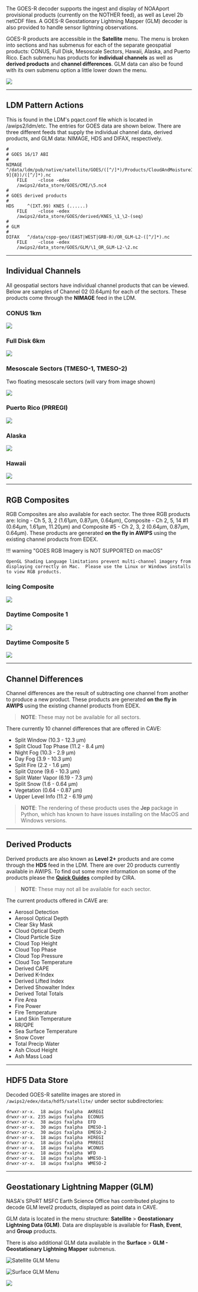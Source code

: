 

The GOES-R decoder supports the ingest and display of NOAAport provisional products (currently on the NOTHER feed), as well as Level 2b netCDF files.  A GOES-R Geostationary Lightning Mapper (GLM) decoder is also provided to handle sensor lightning observations.

GOES-R products are accessible in the **Satellite** menu.  The menu is broken into sections and has submenus for each of the separate geospatial products: CONUS, Full Disk, Mesoscale Sectors, Hawaii, Alaska, and Puerto Rico.  Each submenu has products for **individual channels** as well as **derived products** and **channel differences**.  GLM data can also be found with its own submenu option a little lower down the menu.

![](../images/satelliteMenu.png)

---

## LDM Pattern Actions

This is found in the LDM's pqact.conf file which is located in /awips2/ldm/etc.  The entries for GOES data are shown below.  There are three different feeds that supply the individual channel data, derived products, and GLM data: NIMAGE, HDS and DIFAX, respectively.

    #
    # GOES 16/17 ABI
    #
    NIMAGE  ^/data/ldm/pub/native/satellite/GOES/([^/]*)/Products/CloudAndMoistureImagery/([^/]*)/([^/]*)/([0-9]{8})/([^/]*).nc
        FILE    -close -edex
        /awips2/data_store/GOES/CMI/\5.nc4
    #
    # GOES derived products
    #
    HDS     ^(IXT.99) KNES (......)
        FILE    -close -edex
        /awips2/data_store/GOES/derived/KNES_\1_\2-(seq)
    #
    # GLM
    #
    DIFAX   ^/data/cspp-geo/(EAST|WEST|GRB-R)/OR_GLM-L2-([^/]*).nc
        FILE    -close -edex
        /awips2/data_store/GOES/GLM/\1_OR_GLM-L2-\2.nc

---

## Individual Channels

All geospatial sectors have individual channel products that can be viewed.  Below are samples of Channel 02 (0.64&mu;m) for each of the sectors.  These products come through the **NIMAGE** feed in the LDM.

### CONUS 1km

![](../images/goes_16_conus.png)

### Full Disk 6km

![](../images/goes_16_fd.png)

### Mesoscale Sectors (TMESO-1, TMESO-2)

Two floating mesoscale sectors (will vary from image shown)

![](../images/goes_16_meso.png)

### Puerto Rico (PRREGI)

![](../images/goes_16_pr.png)

### Alaska

![](../images/goes_17_ak.png)

### Hawaii

![](../images/goes_17_hi.png)

---

## RGB Composites

RGB Composites are also available for each sector.  The three RGB products are: Icing - Ch 5, 3, 2 (1.61&mu;m, 0.87&mu;m, 0.64&mu;m), Composite - Ch 2, 5, 14 #1 (0.64&mu;m, 1.61&mu;m, 11.20&mu;m) and Composite #5 - Ch 2, 3, 2 (0.64&mu;m, 0.87&mu;m, 0.64&mu;m).  These products are generated **on the fly in AWIPS** using the existing channel products from EDEX.

!!! warning "GOES RGB Imagery is NOT SUPPORTED on macOS"

	OpenGL Shading Language limitations prevent multi-channel imagery from displaying correctly on Mac.  Please use the Linux or Windows installs to view RGB products.


### Icing Composite

![](../images/goes_16_comp1.png)

### Daytime Composite 1

![](../images/goes_16_comp2.png)

### Daytime Composite 5

![](../images/goes_16_comp3.png)

---

## Channel Differences

Channel differences are the result of subtracting one channel from another to produce a new product.  These products are generated **on the fly in AWIPS** using the existing channel products from EDEX.

>**NOTE**: These may not be available for all sectors.

There currently 10 channel differences that are offered in CAVE:

  * Split Window (10.3 - 12.3 &mu;m)
  * Split Cloud Top Phase (11.2 - 8.4 &mu;m)
  * Night Fog (10.3 - 2.9 &mu;m)
  * Day Fog (3.9 - 10.3 &mu;m)
  * Split Fire (2.2 - 1.6 &mu;m)
  * Split Ozone (9.6 - 10.3 &mu;m)
  * Split Water Vapor (6.19 - 7.3 &mu;m)
  * Split Snow (1.6 - 0.64 &mu;m)
  * Vegetation (0.64 - 0.87 &mu;m)
  * Upper Level Info (11.2 - 6.19 &mu;m)

> **NOTE**: The rendering of these products uses the **Jep** package in Python, which has known to have issues installing on the MacOS and Windows versions.

---

## Derived Products

Derived products are also known as **Level 2+** products and are come through the **HDS** feed in the LDM.  There are over 20 products currently available in AWIPS.  To find out some more information on some of the products please the [**Quick Guides**](http://rammb.cira.colostate.edu/training/visit/quick_guides/) compiled by CIRA.

>**NOTE**: These may not all be available for each sector.

The current products offered in CAVE are:

  * Aerosol Detection
  * Aerosol Optical Depth
  * Clear Sky Mask
  * Cloud Optical Depth
  * Cloud Particle Size
  * Cloud Top Height
  * Cloud Top Phase
  * Cloud Top Pressure
  * Cloud Top Temperature
  * Derived CAPE
  * Derived K-Index
  * Derived Lifted Index
  * Derived Showalter Index
  * Derived Total Totals
  * Fire Area
  * Fire Power
  * Fire Temperature
  * Land Skin Temperature
  * RR/QPE
  * Sea Surface Temperature
  * Snow Cover
  * Total Precip Water
  * Ash Cloud Height
  * Ash Mass Load


---

## HDF5 Data Store

Decoded GOES-R satellite images are stored in `/awips2/edex/data/hdf5/satellite/` under sector subdirectories:

    drwxr-xr-x.  18 awips fxalpha  AKREGI
    drwxr-xr-x. 235 awips fxalpha  ECONUS
    drwxr-xr-x.  38 awips fxalpha  EFD
    drwxr-xr-x.  30 awips fxalpha  EMESO-1
    drwxr-xr-x.  30 awips fxalpha  EMESO-2
    drwxr-xr-x.  18 awips fxalpha  HIREGI
    drwxr-xr-x.  18 awips fxalpha  PRREGI
    drwxr-xr-x.  18 awips fxalpha  WCONUS
    drwxr-xr-x.  18 awips fxalpha  WFD
    drwxr-xr-x.  18 awips fxalpha  WMESO-1
    drwxr-xr-x.  18 awips fxalpha  WMESO-2

---

## Geostationary Lightning Mapper (GLM)

NASA's SPoRT MSFC Earth Science Office has contributed plugins to decode GLM level2 products, displayed as point data in CAVE.

GLM data is located in the menu structure: **Satellite** > **Geostationary Lightning Data (GLM)**.  Data are displayable is available for **Flash**, **Event**, and **Group** products.

There is also additional GLM data available in the **Surface** > **GLM - Geostationary Lightning Mapper** submenus.

![Satellite GLM Menu](../images/goes_16_glmmenu.png)

![Surface GLM Menu](../images/surfaceGLMMenu.png)

![](../images/goes_16_glm.png)

<!---
---

## Derived Motion Winds
--->
